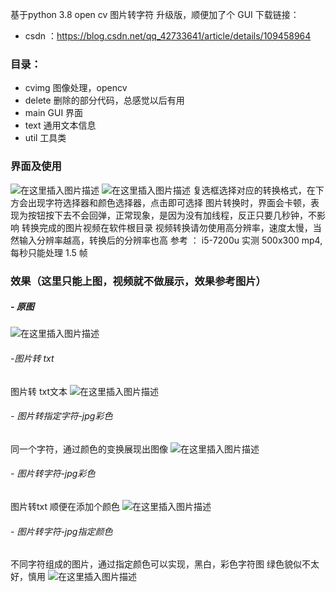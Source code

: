 基于python 3.8 open cv
图片转字符 升级版，顺便加了个 GUI
下载链接：

- csdn ：https://blog.csdn.net/qq_42733641/article/details/109458964

### 目录：
- cvimg   图像处理，opencv
- delete  删除的部分代码，总感觉以后有用
- main    GUI 界面
- text       通用文本信息
- util        工具类

### 界面及使用
![在这里插入图片描述](https://img-blog.csdnimg.cn/20201103084502258.png?x-oss-process=image/watermark,type_ZmFuZ3poZW5naGVpdGk,shadow_10,text_aHR0cHM6Ly9ibG9nLmNzZG4ubmV0L3FxXzQyNzMzNjQx,size_16,color_FFFFFF,t_70#pic_center)
![在这里插入图片描述](https://img-blog.csdnimg.cn/20201103084507118.png?x-oss-process=image/watermark,type_ZmFuZ3poZW5naGVpdGk,shadow_10,text_aHR0cHM6Ly9ibG9nLmNzZG4ubmV0L3FxXzQyNzMzNjQx,size_16,color_FFFFFF,t_70#pic_center)
复选框选择对应的转换格式，在下方会出现字符选择器和颜色选择器，点击即可选择
图片转换时，界面会卡顿，表现为按钮按下去不会回弹，正常现象，是因为没有加线程，反正只要几秒钟，不影响
转换完成的图片视频在软件根目录
视频转换请勿使用高分辨率，速度太慢，当然输入分辨率越高，转换后的分辨率也高
参考 ： i5-7200u 实测 500x300 mp4, 每秒只能处理 1.5 帧
### 效果（这里只能上图，视频就不做展示，效果参考图片）
##### - 原图
![在这里插入图片描述](https://img-blog.csdnimg.cn/20201102221539182.jpg?x-oss-process=image/watermark,type_ZmFuZ3poZW5naGVpdGk,shadow_10,text_aHR0cHM6Ly9ibG9nLmNzZG4ubmV0L3FxXzQyNzMzNjQx,size_16,color_FFFFFF,t_70#pic_center)
###### -图片转 txt
图片转 txt文本
![在这里插入图片描述](https://img-blog.csdnimg.cn/2020110222172739.png?x-oss-process=image/watermark,type_ZmFuZ3poZW5naGVpdGk,shadow_10,text_aHR0cHM6Ly9ibG9nLmNzZG4ubmV0L3FxXzQyNzMzNjQx,size_16,color_FFFFFF,t_70#pic_center)
###### - 图片转指定字符-jpg彩色 
 同一个字符，通过颜色的变换展现出图像
![在这里插入图片描述](https://img-blog.csdnimg.cn/2020110222181414.jpg?x-oss-process=image/watermark,type_ZmFuZ3poZW5naGVpdGk,shadow_10,text_aHR0cHM6Ly9ibG9nLmNzZG4ubmV0L3FxXzQyNzMzNjQx,size_16,color_FFFFFF,t_70#pic_center)
###### - 图片转字符-jpg彩色
图片转txt 顺便在添加个颜色
![在这里插入图片描述](https://img-blog.csdnimg.cn/20201102221855314.jpg?x-oss-process=image/watermark,type_ZmFuZ3poZW5naGVpdGk,shadow_10,text_aHR0cHM6Ly9ibG9nLmNzZG4ubmV0L3FxXzQyNzMzNjQx,size_16,color_FFFFFF,t_70#pic_center)
###### - 图片转字符-jpg指定颜色  
不同字符组成的图片，通过指定颜色可以实现，黑白，彩色字符图
绿色貌似不太好，慎用
![在这里插入图片描述](https://img-blog.csdnimg.cn/20201102222308843.jpg?x-oss-process=image/watermark,type_ZmFuZ3poZW5naGVpdGk,shadow_10,text_aHR0cHM6Ly9ibG9nLmNzZG4ubmV0L3FxXzQyNzMzNjQx,size_16,color_FFFFFF,t_70#pic_center)

